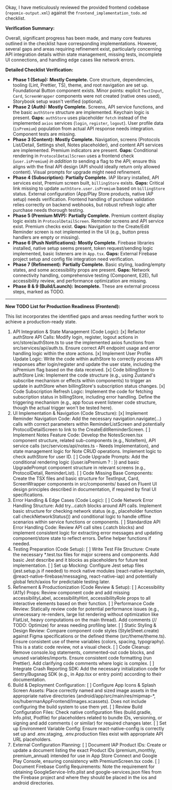 Okay, I have meticulously reviewed the provided frontend codebase (`repomix-output.xml`) against the `frontend_implementation_todo.md` checklist.

**Verification Summary:**

Overall, significant progress has been made, and many core features outlined in the checklist have corresponding implementations. However, several gaps and areas requiring refinement exist, particularly concerning API integration details within state management, missing tests, incomplete UI connections, and handling edge cases like network errors.

**Detailed Checklist Verification:**

*   **Phase 1 (Setup):** **Mostly Complete.** Core structure, dependencies, tooling (Lint, Prettier, TS), theme, and root navigation are set up. Foundational Button component exists. Minor points: explicit `TextInput`, `Card`, `ScreenWrapper` components were not created (native ones used), Storybook setup wasn't verified (optional).
*   **Phase 2 (Auth):** **Mostly Complete.** Screens, API service functions, and the basic `authStore` structure are implemented. Keychain logic is present. **Gaps:** `authStore` uses placeholder `fetch` instead of the implemented `axios` services (`login`, `register`, `logout`). User profile data (`isPremium`) population from actual API response needs integration. Component tests are missing.
*   **Phase 3 (Content):** **Mostly Complete.** Navigation, screens (Protocols List/Detail, Settings shell, Notes placeholder), and content API services are implemented. Premium indicators are present. **Gaps:** Conditional rendering in `ProtocolDetailScreen` uses a frontend check (`user.isPremium`) *in addition to* sending a flag to the API; ensure this aligns with the final API design (API should ideally return only allowed content). Visual prompts for upgrade might need refinement.
*   **Phase 4 (Subscription):** **Partially Complete.** IAP library installed, API services exist, Premium screen built, `billingStore` exists. **Gaps:** Critical link missing to update `authStore.user.isPremium` based on `billingStore` status. External configuration (App/Play Store products, native IAP setup) needs verification. Frontend handling of purchase validation relies correctly on backend webhooks, but robust refresh logic after purchase needs thorough testing.
*   **Phase 5 (Premium MVP):** **Partially Complete.** Premium content display logic exists in `ProtocolDetailScreen`. Reminder screens and API service exist. Premium checks exist. **Gaps:** Navigation *to* the Create/Edit Reminder screen is not implemented in the UI (e.g., button press handlers are empty or missing).
*   **Phase 6 (Push Notifications):** **Mostly Complete.** Firebase libraries installed, native setup seems present, token request/sending logic implemented, basic listeners are in `App.tsx`. **Gaps:** External Firebase project setup and config file integration need verification.
*   **Phase 7 (Refinement):** **Partially Complete.** Basic styling, loading/empty states, and some accessibility props are present. **Gaps:** Network connectivity handling, comprehensive testing (Component, E2E), full accessibility review, and performance optimization are missing.
*   **Phase 8 & 9 (Build/Launch):** **Incomplete.** These are external process steps, marked as TODO.

---

**New TODO List for Production Readiness (Frontend):**

This list incorporates the identified gaps and areas needing further work to achieve a production-ready state.
1. API Integration & State Management (Code Logic):
[x] Refactor authStore API Calls: Modify login, register, logout actions in src/store/authStore.ts to use the implemented axios functions from src/services/api/auth.ts. Ensure correct API endpoint usage and error handling logic within the store actions.
[x] Implement User Profile Update Logic: Write the code within authStore to correctly process API responses after login/register and update the user state, including the isPremium flag based on the data received.
[x] Code billingStore to authStore Link: Implement the code structure (e.g., using Zustand's subscribe mechanism or effects within components) to trigger an update in authStore when billingStore's subscription status changes.
[x] Code Subscription Refresh Logic: Implement the code for fetching subscription status in billingStore, including error handling. Define the triggering mechanism (e.g., app focus event listener code structure, though the actual trigger won't be tested here).
2. UI Implementation & Navigation (Code Structure):
[x] Implement Reminder Navigation Code: Add the necessary navigation.navigate(...) calls with correct parameters within ReminderListScreen and potentially ProtocolDetailScreen to link to the CreateEditReminderScreen.
[ ] Implement Notes Feature Code: Develop the NotesScreen.tsx component structure, related sub-components (e.g., NoteItem), API service calls (src/services/api/notes.ts - Needs Implementation), and state management logic for Note CRUD operations. Implement logic to check authStore for user ID.
[ ] Code Upgrade Prompts: Add the conditional rendering logic ({user.isPremium ? <PremiumFeature /> : <UpgradePrompt />}) and basic UpgradePrompt component structure in relevant screens (e.g., ProtocolDetail, ReminderList).
[ ] Code Missing Base Components: Create the TSX files and basic structure for TextInput, Card, ScreenWrapper components in src/components/ based on Fluent UI design principles described in documentation, if required by final UI specifications.
3. Error Handling & Edge Cases (Code Logic):
[ ] Code Network Error Handling Structure: Add try...catch blocks around API calls. Implement basic structure for checking network status (e.g., placeholder function call checkNetworkStatus()) and conditional logic to handle offline scenarios within service functions or components.
[ ] Standardize API Error Handling Code: Review API call sites (.catch blocks) and implement consistent logic for extracting error messages and updating component/store state to reflect errors. Define helper functions if needed.
4. Testing Preparation (Code Setup):
[ ] Write Test File Structure: Create the necessary *.test.tsx files for major screens and components. Add basic Jest describe and it blocks as placeholders for future test implementation.
[ ] Set up Mocking: Configure Jest setup files (jest.setup.js if needed) to mock native modules (react-native-keychain, @react-native-firebase/messaging, react-native-iap) and potentially global fetch/axios for predictable testing later.
5. Refinement & Productionization (Code Review & Setup):
[ ] Accessibility (A11y) Props: Review component code and add missing accessibilityLabel, accessibilityHint, accessibilityRole props to all interactive elements based on their function.
[ ] Performance Code Review: Statically review code for potential performance issues (e.g., unnecessary re-renders, large list rendering without optimization like FlatList, heavy computations on the main thread). Add comments (// TODO: Optimize) for areas needing profiling later.
[ ] Static Styling & Design Review: Compare component code styles (StyleSheet.create) against Figma specifications or the defined theme (src/theme/theme.ts). Ensure consistent use of theme variables (colors, spacing, typography). This is a static code review, not a visual check.
[ ] Code Cleanup: Remove console.log statements, commented-out code blocks, and unused variables/imports. Ensure consistent code formatting (run Prettier). Add clarifying code comments where logic is complex.
[ ] Integrate Crash Reporting SDK: Add the necessary initialization code for Sentry/Bugsnag SDK (e.g., in App.tsx or entry point) according to their documentation.
6. Build & Deployment Configuration:
[ ] Configure App Icons & Splash Screen Assets: Place correctly named and sized image assets in the appropriate native directories (android/app/src/main/res/mipmap-*, ios/hubermanAppFrontend/Images.xcassets). Does not include configuring the build system to use them yet.
[ ] Review Build Configuration Files: Check native configuration files (build.gradle, Info.plist, Podfile) for placeholders related to bundle IDs, versioning, or signing and add comments (<!-- TODO: Update for Release --> or similar) for required changes later.
[ ] Set up Environment Variable Config: Ensure react-native-config is correctly set up and .env.staging, .env.production files exist with appropriate API URL placeholders.
7. External Configuration Planning:
[ ] Document IAP Product IDs: Create or update a document listing the exact Product IDs (premium_monthly, premium_annual) intended for use in App Store Connect and Google Play Console, ensuring consistency with PremiumScreen.tsx code.
[ ] Document Firebase Config Requirements: Note the requirement for obtaining GoogleService-Info.plist and google-services.json files from the Firebase project and where they should be placed in the ios and android directories.
